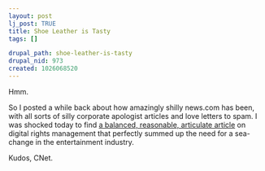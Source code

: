 ```yaml
--- 
layout: post
lj_post: TRUE
title: Shoe Leather is Tasty
tags: []

drupal_path: shoe-leather-is-tasty
drupal_nid: 973
created: 1026068520
---
```

Hmm.

So I posted a while back about how amazingly shilly news.com has been, with all sorts of silly corporate apologist articles and love letters to spam. I was shocked today to find <A HREF="http://news.com.com/2010-1078-941412.html">a balanced, reasonable, articulate article</a> on digital rights management that perfectly summed up the need for a sea-change in the entertainment industry.

Kudos, CNet.
